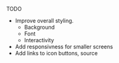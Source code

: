 TODO

- Improve overall styling.
    - Background
    - Font 
    - Interactivity
- Add responsivness for smaller screens
- Add links to icon buttons, source 